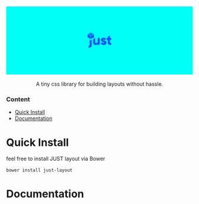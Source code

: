 
![alt text](/public/just-layout.png)

<p align="center">
    A tiny css library for building layouts without hassle.
</p>

### Content
- [Quick Install](#quick-install)
- [Documentation](#documentation)


# Quick Install

feel free to install JUST layout via Bower
```
bower install just-layout
```

# Documentation
